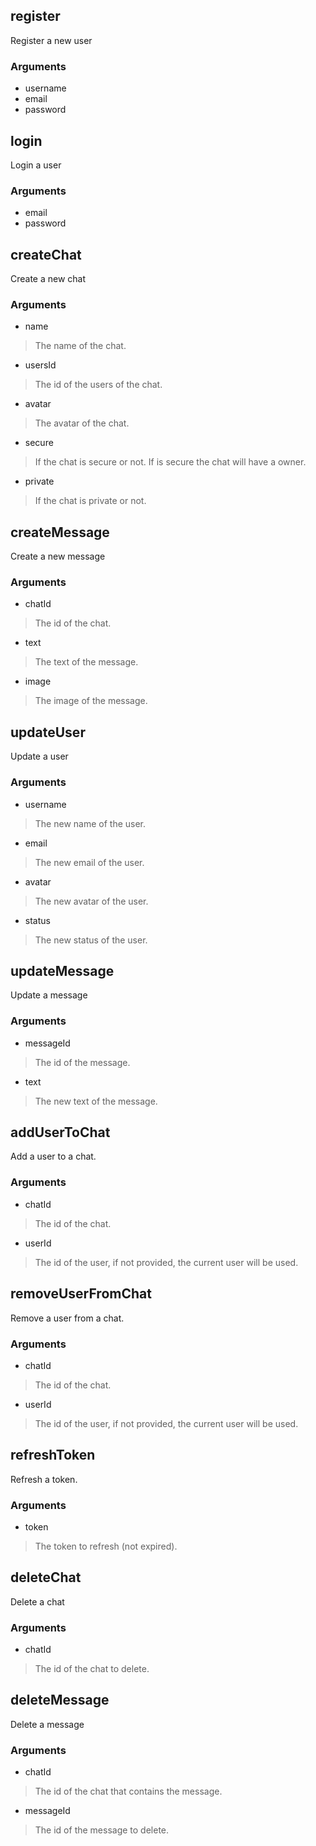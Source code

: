 ## register
Register a new user
### Arguments
- username
- email
- password
## login
Login a user
### Arguments
- email
- password
## createChat
Create a new chat
### Arguments
- name
> The name of the chat.
- usersId
> The id of the users of the chat.
- avatar
> The avatar of the chat.
- secure
> If the chat is secure or not. If is secure the chat will have a owner.
- private
> If the chat is private or not.
## createMessage
Create a new message
### Arguments
- chatId
> The id of the chat.
- text
> The text of the message.
- image
> The image of the message.
## updateUser
Update a user
### Arguments
- username
> The new name of the user.
- email
> The new email of the user.
- avatar
> The new avatar of the user.
- status
> The new status of the user.
## updateMessage
Update a message
### Arguments
- messageId
> The id of the message.
- text
> The new text of the message.
## addUserToChat
Add a user to a chat.
### Arguments
- chatId
> The id of the chat.
- userId
> The id of the user, if not provided, the current user will be used.
## removeUserFromChat
Remove a user from a chat.
### Arguments
- chatId
> The id of the chat.
- userId
> The id of the user, if not provided, the current user will be used.
## refreshToken
Refresh a token.
### Arguments
- token
> The token to refresh (not expired).
## deleteChat
Delete a chat
### Arguments
- chatId
> The id of the chat to delete.
## deleteMessage
Delete a message
### Arguments
- chatId
> The id of the chat that contains the message.
- messageId
> The id of the message to delete.
